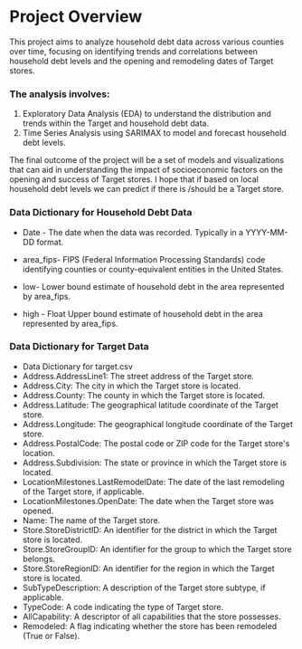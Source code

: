 # Project Overview
This project aims to analyze household debt data across various counties over time, focusing on identifying trends and correlations between household debt levels and the opening and remodeling dates of Target stores.

### The analysis involves:

1. Exploratory Data Analysis (EDA) to understand the distribution and trends within the Target and household debt data.
2. Time Series Analysis using SARIMAX to model and forecast household debt levels.

The final outcome of the project will be a set of models and visualizations that can aid in understanding the impact of socioeconomic factors on the opening and success of Target stores. I hope that if based on  local household debt levels we can predict if there is /should be a Target store.


### Data Dictionary for Household Debt Data

* Date -	The date when the data was recorded. Typically in a YYYY-MM-DD format.

* area_fips-	FIPS (Federal Information Processing Standards) code identifying counties or county-equivalent entities in the United States.
* low- Lower bound estimate of household debt in the area represented by area_fips.
* high - 	Float	Upper bound estimate of household debt in the area represented by area_fips.

### Data Dictionary for Target Data 

* Data Dictionary for target.csv
* Address.AddressLine1: The street address of the Target store.
* Address.City: The city in which the Target store is located.
* Address.County: The county in which the Target store is located.
* Address.Latitude: The geographical latitude coordinate of the Target store.
* Address.Longitude: The geographical longitude coordinate of the Target store.
* Address.PostalCode: The postal code or ZIP code for the Target store's location.
* Address.Subdivision: The state or province in which the Target store is located.
* LocationMilestones.LastRemodelDate: The date of the last remodeling of the Target store, if applicable.
* LocationMilestones.OpenDate: The date when the Target store was opened.
* Name: The name of the Target store.
* Store.StoreDistrictID: An identifier for the district in which the Target store is located.
* Store.StoreGroupID: An identifier for the group to which the Target store belongs.
* Store.StoreRegionID: An identifier for the region in which the Target store is located.
* SubTypeDescription: A description of the Target store subtype, if applicable.
* TypeCode: A code indicating the type of Target store.
* AllCapability: A descriptor of all capabilities that the store possesses.
* Remodeled: A flag indicating whether the store has been remodeled (True or False).

